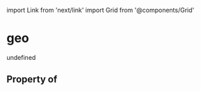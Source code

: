 import Link from 'next/link'
import Grid from '@components/Grid'

# geo

undefined

## Property of



